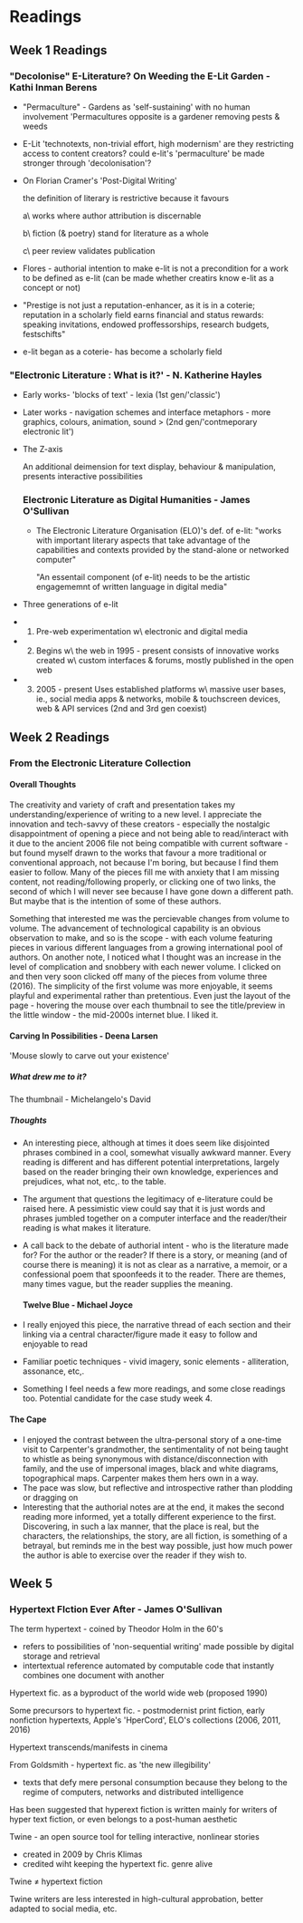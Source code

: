# Readings 

## Week 1 Readings 

### "Decolonise" E-Literature? On Weeding the E-Lit Garden - Kathi Inman Berens 

- "Permaculture" - Gardens as 'self-sustaining' with no human involvement 
'Permacultures opposite is a gardener removing pests & weeds 

- E-Lit
'technotexts, non-trivial effort, high modernism'
are they restricting access to content creators?
could e-lit's 'permaculture' be made stronger through 'decolonisation'? 

- On Florian Cramer's 'Post-Digital Writing' 

     the definition of literary is restrictive because it favours 
 
     a\ works where author attribution is discernable 
 
     b\ fiction (& poetry) stand for literature as a whole 
 
     c\ peer review validates publication 

- Flores - authorial intention to make e-lit is not a precondition for a work to be defined as e-lit (can be made whether creatirs know e-lit as a concept or not) 

- "Prestige is not just a reputation-enhancer, as it is in a coterie; reputation in a scholarly field earns financial and status rewards: speaking invitations, endowed proffessorships, research budgets, festschifts" 

- e-lit began as a coterie- has become a scholarly field



### "Electronic Literature : What is it?' - N. Katherine Hayles 

- Early works- 'blocks of text' - lexia (1st gen/'classic') 
- Later works - navigation schemes and interface metaphors 
              - more graphics, colours, animation, sound  > (2nd gen/'contmeporary electronic lit') 
              
- The Z-axis 

  An additional deimension for text display, behaviour & manipulation, presents interactive possibilities 
  
  
  ### Electronic Literature as Digital Humanities - James O'Sullivan 
  
  - The Electronic Literature Organisation (ELO)'s def. of e-lit:
    "works with important literary aspects that take advantage of the capabilities and contexts provided by the stand-alone or networked computer"
    
    "An essentail component (of e-lit) needs to be the artistic engagememnt of written language in digital media" 
    
 - Three generations of e-lit 
 - 1. Pre-web experimentation w\ electronic and digital media 
 - 2. Begins w\ the web in 1995 - present 
       consists of innovative works created w\ custom interfaces & forums, mostly published in the open web 
 - 3. 2005 - present 
       Uses established platforms w\ massive user bases, ie., social media apps & networks, mobile & touchscreen devices, web & API services 
       (2nd and 3rd gen coexist) 
       
       
 ## Week 2 Readings 
 ### From the Electronic Literature Collection 
 
 #### Overall Thoughts
 
 The creativity and variety of craft and presentation takes my understanding/experience of writing to a new level. I appreciate the innovation and tech-savvy of
 these creators - especially the nostalgic disappointment of opening a piece and not being able to read/interact with it due to the ancient 2006 file not being 
 compatible with current software - but found myself drawn to the works that favour a more traditional or conventional approach, not because I'm boring, but 
 because I find them easier to follow. Many of the pieces fill me with anxiety that I am missing content, not reading/following properly, or clicking one of two
 links, the second of which I will never see because I have gone down a different path. But maybe that is the intention of some of these authors. 
 
 Something that interested me was the percievable changes from volume to volume. The advancement of technological capability is an obvious observation to make, 
 and so is the scope - with each volume featuring pieces in various different languages from a growing international pool of authors. On another note, I noticed
 what I thought was an increase in the level of complication and snobbery with each newer volume. I clicked on and then very soon clicked off many of the pieces 
 from volume three (2016). The simplicity of the first volume was more enjoyable, it seems playful and experimental rather than pretentious. Even just the layout
 of the page - hovering the mouse over each thumbnail to see the title/preview in the little window - the mid-2000s internet blue. I liked it. 
 
 #### Carving In Possibilities - Deena Larsen
 
 'Mouse slowly to carve out your existence'
 
 ##### What drew me to it?
 
 The thumbnail - Michelangelo's David
 
 ##### Thoughts 
 
 - An interesting piece, although at times it does seem like disjointed phrases combined in a cool, somewhat visually awkward manner. Every reading is different 
   and has different potential interpretations, largely based on the reader bringing their own knowledge, experiences and prejudices, what not, etc,. to the 
   table. 
 - The argument that questions the legitimacy of e-literature could be raised here. A pessimistic view could say that it is just words and phrases jumbled 
   together on a computer interface and the reader/their reading is what makes it literature. 
- A call back to the debate of authorial intent - who is the literature made for? For the author or the reader? If there is a story, or meaning (and of course 
  there is meaning) it is not as clear as a narrative, a memoir, or a confessional poem that spoonfeeds it to the reader. There are themes, many times vague, 
  but the reader supplies the meaning. 
  
  #### Twelve Blue - Michael Joyce 
  
 - I really enjoyed this piece, the narrative thread of each section and their linking via a central character/figure made it easy to follow and enjoyable to read
 - Familiar poetic techniques - vivid imagery, sonic elements - alliteration, assonance, etc,. 
 - Something I feel needs a few more readings, and some close readings too. Potential candidate for the case study week 4. 

#### The Cape 

- I enjoyed the contrast between the ultra-personal story of a one-time visit to Carpenter's grandmother, the sentimentality of not being taught to whistle as
  being synonymous with distance/disconnection with family, and the use of impersonal images, black and white diagrams, topographical maps. Carpenter makes them 
  hers own in a way.
- The pace was slow, but reflective and introspective rather than plodding or dragging on
- Interesting that the authorial notes are at the end, it makes the second reading more informed, yet a totally different experience to the first. Discovering, 
  in such a lax manner, that the place is real, but the characters, the relationships, the story, are all fiction, is something of a betrayal, but reminds me in
  the best way possible, just how much power the author is able to exercise over the reader if they wish to. 
 
 ## Week 5 
 
### Hypertext FIction Ever After - James O'Sullivan 

The term hypertext - coined by Theodor Holm in the 60's 
- refers to possibilities of 'non-sequential writing' made possible by digital storage and retrieval 
- intertextual reference automated by computable code that instantly combines one document with another

Hypertext fic. as a byproduct of the world wide web (proposed 1990) 

Some precursors to hypertext fic. - postmodernist print fiction, early nonfiction hypertexts, Apple's 'HperCord', ELO's collections (2006, 2011, 2016)

Hypertext transcends/manifests in cinema 

From Goldsmith - hypertext fic. as 'the new illegibility'
- texts that defy mere personal consumption because they belong to the regime of computers, networks and distributed intelligence 

Has been suggested that hyperext fiction is written mainly for writers of hyper text fiction, or even belongs to a post-human aesthetic

Twine - an open source tool for telling interactive, nonlinear stories 
- created in 2009 by Chris Klimas 
- credited wiht keeping the hypertext fic. genre alive 

Twine ≠ hypertext fiction 

Twine writers are less interested in high-cultural approbation, better adapted to social media, etc. 
